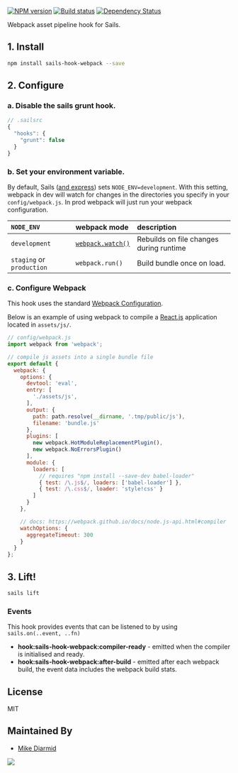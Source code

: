 
[![NPM version][npm-image]][npm-url]
[![Build status][travis-image]][travis-url]
[![Dependency Status][daviddm-image]][daviddm-url]

Webpack asset pipeline hook for Sails.

## 1. Install
```sh
npm install sails-hook-webpack --save
```

## 2. Configure

### a. Disable the sails grunt hook.

```js
// .sailsrc
{
  "hooks": {
    "grunt": false
  }
}
```

### b. Set your environment variable.

By default, Sails ([and express](http://stackoverflow.com/a/16979503/291180)) sets `NODE_ENV=development`.
With this setting, webpack in dev will watch for changes in the directories you specify in your `config/webpack.js`. In prod webpack will just run your webpack configuration.


| `NODE_ENV` | webpack mode | description |
|:---|:---|:---|
| `development` | [`webpack.watch()`](https://webpack.github.io/docs/configuration.html#watch) | Rebuilds on file changes during runtime |
| `staging` or `production` | `webpack.run()` | Build bundle once on load. |

### c. Configure Webpack

This hook uses the standard [Webpack Configuration](https://webpack.github.io/docs/configuration.html).

Below is an example of using webpack to compile a [React.js](https://facebook.github.io/react/) application located in `assets/js/`.

```js
// config/webpack.js
import webpack from 'webpack';

// compile js assets into a single bundle file
export default {
  webpack: {
    options: {
      devtool: 'eval',
      entry: [
        './assets/js',
      ],
      output: {
        path: path.resolve(__dirname, '.tmp/public/js'),
        filename: 'bundle.js'
      },
      plugins: [
        new webpack.HotModuleReplacementPlugin(),
        new webpack.NoErrorsPlugin()
      ],
      module: {
        loaders: [
          // requires "npm install --save-dev babel-loader"
          { test: /\.js$/, loaders: ['babel-loader'] },
          { test: /\.css$/, loader: 'style!css' }
        ]
      }
    },

    // docs: https://webpack.github.io/docs/node.js-api.html#compiler
    watchOptions: {
      aggregateTimeout: 300
    }
  }
};
```

## 3. Lift!

```sh
sails lift
```

### Events

This hook provides events that can be listened to by using `sails.on(..event, ..fn)`

- **hook:sails-hook-webpack:compiler-ready**  - emitted when the compiler is initialised and ready.
- **hook:sails-hook-webpack:after-build** - emitted after each webpack build, the event data includes the webpack build stats.

## License
MIT

## Maintained By
- [Mike Diarmid](https://github.com/salakar)

<img src='http://i.imgur.com/NsAdNdJ.png'>

[sails-logo]: http://cdn.tjw.io/images/sails-logo.png
[sails-url]: https://sailsjs.org
[npm-image]: https://img.shields.io/npm/v/sails-hook-webpack.svg?style=flat-square
[npm-url]: https://npmjs.org/package/sails-hook-webpack
[travis-image]: https://img.shields.io/travis/teamfa/sails-hook-webpack.svg?style=flat-square
[travis-url]: https://travis-ci.org/teamfa/sails-hook-webpack
[daviddm-image]: http://img.shields.io/david/teamfa/sails-hook-webpack.svg?style=flat-square
[daviddm-url]: https://david-dm.org/teamfa/sails-hook-webpack
